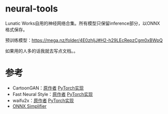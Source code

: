 # neural-tools

Lunatic Works自用的神经网络合集。所有模型只保留inference部分，以ONNX格式保存。

预训练模型：https://mega.nz/folder/4E0zhIjJ#H2-h29LEcRepzCgm0xBWpQ

如果用的人多的话我就去写点文档。。

# 参考

* CartoonGAN：[原作者](https://paperswithcode.com/paper/cartoongan-generative-adversarial-networks) [PyTorch实现](https://github.com/znxlwm/pytorch-CartoonGAN)
* Fast Neural Style：[原作者](https://paperswithcode.com/paper/perceptual-losses-for-real-time-style) [PyTorch实现](https://github.com/eriklindernoren/Fast-Neural-Style-Transfer)
* waifu2x：[原作者](https://github.com/nagadomi/waifu2x) [PyTorch实现](https://github.com/yu45020/Waifu2x)
* [ONNX Simplifier](https://github.com/daquexian/onnx-simplifier)
